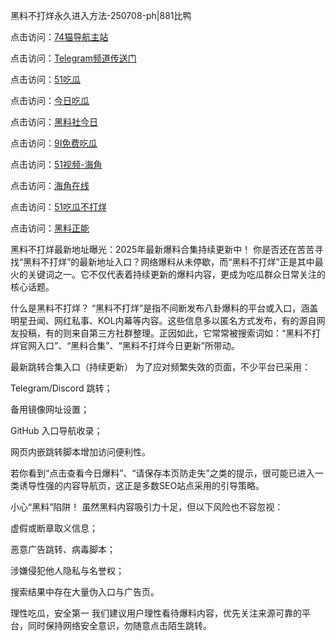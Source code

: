 黑料不打烊永久进入方法-250708-ph|881比鸭

点击访问：<a href="https://74mao.com/">74猫导航主站</a>

点击访问：<a href="https://74mao.com/">Telegram频道传送门</a>

点击访问：<a href="https://ji333.pages.dev/">51吃瓜</a>

点击访问：<a href="https://li001.pages.dev/">今日吃瓜</a>

点击访问：<a href="https://gdas.pages.dev/">黑料社今日</a>

点击访问：<a href="https://jha.pages.dev/">9I免费吃瓜</a>

点击访问：<a href="https://sdbsd.pages.dev/">51视频-海角</a>

点击访问：<a href="https://gbs-3wd.pages.dev/">海角在线</a>

点击访问：<a href="https://sdfsh.pages.dev/">51吃瓜不打烊</a>

点击访问：<a href="https://ert-6he.pages.dev/">黑料正能</a>

黑料不打烊最新地址曝光：2025年最新爆料合集持续更新中！
你是否还在苦苦寻找“黑料不打烊”的最新地址入口？网络爆料从未停歇，而“黑料不打烊”正是其中最火的关键词之一。它不仅代表着持续更新的爆料内容，更成为吃瓜群众日常关注的核心话题。

什么是黑料不打烊？
“黑料不打烊”是指不间断发布八卦爆料的平台或入口，涵盖明星丑闻、网红私事、KOL内幕等内容。这些信息多以匿名方式发布，有的源自网友投稿，有的则来自第三方社群整理。正因如此，它常常被搜索词如：“黑料不打烊官网入口”、“黑料合集”、“黑料不打烊今日更新”所带动。

最新跳转合集入口（持续更新）
为了应对频繁失效的页面，不少平台已采用：

Telegram/Discord 跳转；

备用镜像网址设置；

GitHub 入口导航收录；

网页内嵌跳转脚本增加访问便利性。

若你看到“点击查看今日爆料”、“请保存本页防走失”之类的提示，很可能已进入一类诱导性强的内容导航页，这正是多数SEO站点采用的引导策略。

小心“黑料”陷阱！
虽然黑料内容吸引力十足，但以下风险也不容忽视：

虚假或断章取义信息；

恶意广告跳转、病毒脚本；

涉嫌侵犯他人隐私与名誉权；

搜索结果中存在大量伪入口与广告页。

理性吃瓜，安全第一
我们建议用户理性看待爆料内容，优先关注来源可靠的平台，同时保持网络安全意识，勿随意点击陌生跳转。


